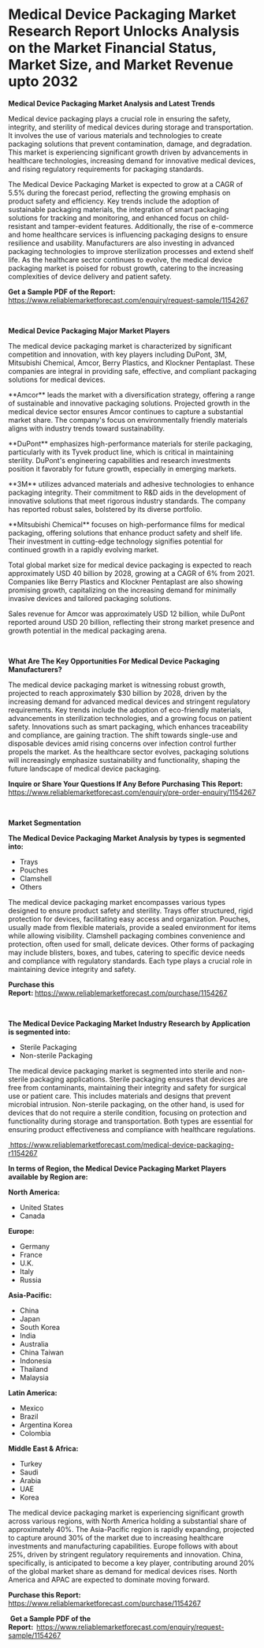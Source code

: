 <p><h1>Medical Device Packaging Market Research Report Unlocks Analysis on the Market Financial Status, Market Size, and Market Revenue upto 2032</h1></p><p><strong>Medical Device Packaging Market Analysis and Latest Trends</strong></p>
<p><p>Medical device packaging plays a crucial role in ensuring the safety, integrity, and sterility of medical devices during storage and transportation. It involves the use of various materials and technologies to create packaging solutions that prevent contamination, damage, and degradation. This market is experiencing significant growth driven by advancements in healthcare technologies, increasing demand for innovative medical devices, and rising regulatory requirements for packaging standards. </p><p>The Medical Device Packaging Market is expected to grow at a CAGR of 5.5% during the forecast period, reflecting the growing emphasis on product safety and efficiency. Key trends include the adoption of sustainable packaging materials, the integration of smart packaging solutions for tracking and monitoring, and enhanced focus on child-resistant and tamper-evident features. Additionally, the rise of e-commerce and home healthcare services is influencing packaging designs to ensure resilience and usability. Manufacturers are also investing in advanced packaging technologies to improve sterilization processes and extend shelf life. As the healthcare sector continues to evolve, the medical device packaging market is poised for robust growth, catering to the increasing complexities of device delivery and patient safety.</p></p>
<p><strong>Get a Sample PDF of the Report:&nbsp;</strong> <a href="https://www.reliablemarketforecast.com/enquiry/request-sample/1154267?utm_campaign=2866&utm_medium=2&utm_source=Github&utm_content=ia&utm_term=13042025&utm_id=medical-device-packaging">https://www.reliablemarketforecast.com/enquiry/request-sample/1154267</a></p>
<p>&nbsp;</p>
<p><strong>Medical Device Packaging Major Market Players</strong></p>
<p><p>The medical device packaging market is characterized by significant competition and innovation, with key players including DuPont, 3M, Mitsubishi Chemical, Amcor, Berry Plastics, and Klockner Pentaplast. These companies are integral in providing safe, effective, and compliant packaging solutions for medical devices.</p><p>**Amcor** leads the market with a diversification strategy, offering a range of sustainable and innovative packaging solutions. Projected growth in the medical device sector ensures Amcor continues to capture a substantial market share. The company's focus on environmentally friendly materials aligns with industry trends toward sustainability.</p><p>**DuPont** emphasizes high-performance materials for sterile packaging, particularly with its Tyvek product line, which is critical in maintaining sterility. DuPont's engineering capabilities and research investments position it favorably for future growth, especially in emerging markets.</p><p>**3M** utilizes advanced materials and adhesive technologies to enhance packaging integrity. Their commitment to R&D aids in the development of innovative solutions that meet rigorous industry standards. The company has reported robust sales, bolstered by its diverse portfolio.</p><p>**Mitsubishi Chemical** focuses on high-performance films for medical packaging, offering solutions that enhance product safety and shelf life. Their investment in cutting-edge technology signifies potential for continued growth in a rapidly evolving market.</p><p>Total global market size for medical device packaging is expected to reach approximately USD 40 billion by 2028, growing at a CAGR of 6% from 2021. Companies like Berry Plastics and Klockner Pentaplast are also showing promising growth, capitalizing on the increasing demand for minimally invasive devices and tailored packaging solutions.</p><p>Sales revenue for Amcor was approximately USD 12 billion, while DuPont reported around USD 20 billion, reflecting their strong market presence and growth potential in the medical packaging arena.</p></p>
<p>&nbsp;</p>
<p><strong>What Are The Key Opportunities For Medical Device Packaging Manufacturers?</strong></p>
<p><p>The medical device packaging market is witnessing robust growth, projected to reach approximately $30 billion by 2028, driven by the increasing demand for advanced medical devices and stringent regulatory requirements. Key trends include the adoption of eco-friendly materials, advancements in sterilization technologies, and a growing focus on patient safety. Innovations such as smart packaging, which enhances traceability and compliance, are gaining traction. The shift towards single-use and disposable devices amid rising concerns over infection control further propels the market. As the healthcare sector evolves, packaging solutions will increasingly emphasize sustainability and functionality, shaping the future landscape of medical device packaging.</p></p>
<p><strong>Inquire or Share Your Questions If Any Before Purchasing This Report:</strong> <a href="https://www.reliablemarketforecast.com/enquiry/pre-order-enquiry/1154267?utm_campaign=2866&utm_medium=2&utm_source=Github&utm_content=ia&utm_term=13042025&utm_id=medical-device-packaging">https://www.reliablemarketforecast.com/enquiry/pre-order-enquiry/1154267</a></p>
<p>&nbsp;</p>
<p><strong>Market Segmentation</strong></p>
<p><strong>The Medical Device Packaging Market Analysis by types is segmented into:</strong></p>
<p><ul><li>Trays</li><li>Pouches</li><li>Clamshell</li><li>Others</li></ul></p>
<p><p>The medical device packaging market encompasses various types designed to ensure product safety and sterility. Trays offer structured, rigid protection for devices, facilitating easy access and organization. Pouches, usually made from flexible materials, provide a sealed environment for items while allowing visibility. Clamshell packaging combines convenience and protection, often used for small, delicate devices. Other forms of packaging may include blisters, boxes, and tubes, catering to specific device needs and compliance with regulatory standards. Each type plays a crucial role in maintaining device integrity and safety.</p></p>
<p><strong>Purchase this Report:&nbsp;</strong><a href="https://www.reliablemarketforecast.com/purchase/1154267?utm_campaign=2866&utm_medium=2&utm_source=Github&utm_content=ia&utm_term=13042025&utm_id=medical-device-packaging">https://www.reliablemarketforecast.com/purchase/1154267</a></p>
<p>&nbsp;</p>
<p><strong>The Medical Device Packaging Market Industry Research by Application is segmented into:</strong></p>
<p><ul><li>Sterile Packaging</li><li>Non-sterile Packaging</li></ul></p>
<p><p>The medical device packaging market is segmented into sterile and non-sterile packaging applications. Sterile packaging ensures that devices are free from contaminants, maintaining their integrity and safety for surgical use or patient care. This includes materials and designs that prevent microbial intrusion. Non-sterile packaging, on the other hand, is used for devices that do not require a sterile condition, focusing on protection and functionality during storage and transportation. Both types are essential for ensuring product effectiveness and compliance with healthcare regulations.</p></p>
<p><a href="https://www.reliablemarketforecast.com/medical-device-packaging-r1154267?utm_campaign=2866&utm_medium=2&utm_source=Github&utm_content=ia&utm_term=13042025&utm_id=medical-device-packaging">&nbsp;https://www.reliablemarketforecast.com/medical-device-packaging-r1154267</a></p>
<p><strong>In terms of Region, the Medical Device Packaging Market Players available by Region are:</strong></p>
<p>
    <p> <strong> North America: </strong>
        <ul>
            <li>United States</li>
            <li>Canada</li>
        </ul>
        </p> 
    <p> <strong> Europe: </strong>
        <ul>
            <li>Germany</li>
            <li>France</li>
            <li>U.K.</li>
            <li>Italy</li>
            <li>Russia</li>
        </ul>
        </p> 
    <p> <strong> Asia-Pacific: </strong>
        <ul>
            <li>China</li>
            <li>Japan</li>
            <li>South Korea</li>
            <li>India</li>
            <li>Australia</li>
            <li>China Taiwan</li>
            <li>Indonesia</li>
            <li>Thailand</li>
            <li>Malaysia</li>
        </ul>
        </p> 
    <p> <strong> Latin America: </strong>
        <ul>
            <li>Mexico</li>
            <li>Brazil</li>
            <li>Argentina Korea</li>
            <li>Colombia</li>
        </ul>
        </p> 
    <p> <strong> Middle East & Africa: </strong>
        <ul>
            <li>Turkey</li>
            <li>Saudi</li>
            <li>Arabia</li>
            <li>UAE</li>
            <li>Korea</li>
        </ul>
    </p>
    </p>
<p><p>The medical device packaging market is experiencing significant growth across various regions, with North America holding a substantial share of approximately 40%. The Asia-Pacific region is rapidly expanding, projected to capture around 30% of the market due to increasing healthcare investments and manufacturing capabilities. Europe follows with about 25%, driven by stringent regulatory requirements and innovation. China, specifically, is anticipated to become a key player, contributing around 20% of the global market share as demand for medical devices rises. North America and APAC are expected to dominate moving forward.</p></p>
<p><strong>Purchase this Report: </strong><a href="https://www.reliablemarketforecast.com/purchase/1154267?utm_campaign=2866&utm_medium=2&utm_source=Github&utm_content=ia&utm_term=13042025&utm_id=medical-device-packaging">https://www.reliablemarketforecast.com/purchase/1154267</a></p>
<p>&nbsp;<strong>Get a Sample PDF of the Report:&nbsp;&nbsp;</strong><a href="https://www.reliablemarketforecast.com/enquiry/request-sample/1154267?utm_campaign=2866&utm_medium=2&utm_source=Github&utm_content=ia&utm_term=13042025&utm_id=medical-device-packaging">https://www.reliablemarketforecast.com/enquiry/request-sample/1154267</a></p>
<p><strong></strong></p>
<p><p></p><p></p><p></p></p>